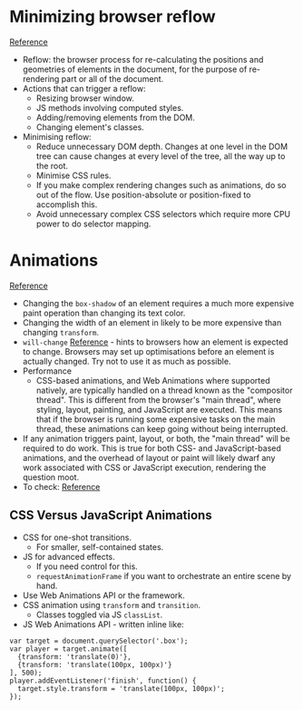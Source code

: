 # Minimizing browser reflow
[Reference](https://developers.google.com/speed/docs/insights/browser-reflow)

- Reflow: the browser process for re-calculating the positions and geometries of elements in the document, for the purpose of re-rendering part or all of the document.
- Actions that can trigger a reflow:
  - Resizing browser window.
  - JS methods involving computed styles.
  - Adding/removing elements from the DOM.
  - Changing element's classes.
- Minimising reflow:
  - Reduce unnecessary DOM depth. Changes at one level in the DOM tree can cause changes at every level of the tree, all the way up to the root.
  - Minimise CSS rules.
  - If you make complex rendering changes such as animations, do so out of the flow. Use position-absolute or position-fixed to accomplish this.
  - Avoid unnecessary complex CSS selectors which require more CPU power to do selector mapping.

# Animations
[Reference](https://developers.google.com/web/fundamentals/design-and-ux/animations)

- Changing the `box-shadow` of an element requires a much more expensive paint operation than changing its text color.
- Changing the width of an element in likely to be more expensive than changing `transform`.
- `will-change` [Reference](https://developer.mozilla.org/en-US/docs/Web/CSS/will-change) - hints to browsers how an element is expected to change. Browsers may set up optimisations before an element is actually changed. Try not to use it as much as possible.
- Performance
  - CSS-based animations, and Web Animations where supported natively, are typically handled on a thread known as the "compositor thread". This is different from the browser's "main thread", where styling, layout, painting, and JavaScript are executed. This means that if the browser is running some expensive tasks on the main thread, these animations can keep going without being interrupted.
- If any animation triggers paint, layout, or both, the "main thread" will be required to do work. This is true for both CSS- and JavaScript-based animations, and the overhead of layout or paint will likely dwarf any work associated with CSS or JavaScript execution, rendering the question moot.
- To check: [Reference](https://csstriggers.com/)


## CSS Versus JavaScript Animations

- CSS for one-shot transitions.
  - For smaller, self-contained states.
- JS for advanced effects.
  - If you need control for this.
  - `requestAnimationFrame` if you want to orchestrate an entire scene by hand.
- Use Web Animations API or the framework.
- CSS animation using `transform` and `transition`.
  - Classes toggled via JS `classList`.
- JS Web Animations API - written inline like:

```
var target = document.querySelector('.box');
var player = target.animate([
  {transform: 'translate(0)'},
  {transform: 'translate(100px, 100px)'}
], 500);
player.addEventListener('finish', function() {
  target.style.transform = 'translate(100px, 100px)';
});
```
